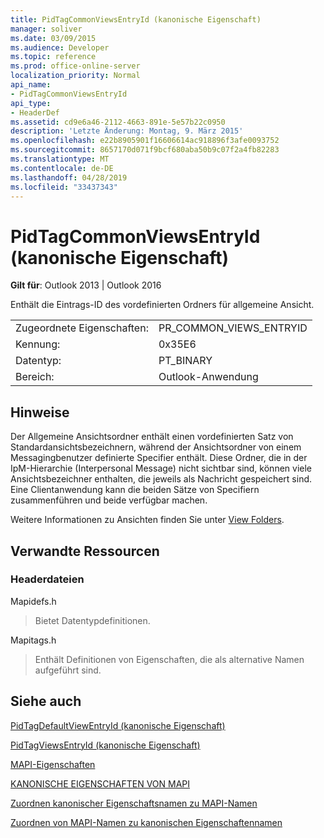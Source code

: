 ```yaml
---
title: PidTagCommonViewsEntryId (kanonische Eigenschaft)
manager: soliver
ms.date: 03/09/2015
ms.audience: Developer
ms.topic: reference
ms.prod: office-online-server
localization_priority: Normal
api_name:
- PidTagCommonViewsEntryId
api_type:
- HeaderDef
ms.assetid: cd9e6a46-2112-4663-891e-5e57b22c0950
description: 'Letzte Änderung: Montag, 9. März 2015'
ms.openlocfilehash: e22b8905901f16606614ac918896f3afe0093752
ms.sourcegitcommit: 8657170d071f9bcf680aba50b9c07f2a4fb82283
ms.translationtype: MT
ms.contentlocale: de-DE
ms.lasthandoff: 04/28/2019
ms.locfileid: "33437343"
---
```

# <a name="pidtagcommonviewsentryid-canonical-property"></a>PidTagCommonViewsEntryId (kanonische Eigenschaft)

  
  
**Gilt für**: Outlook 2013 | Outlook 2016 
  
Enthält die Eintrags-ID des vordefinierten Ordners für allgemeine Ansicht. 
  
|||
|:-----|:-----|
|Zugeordnete Eigenschaften:  <br/> |PR_COMMON_VIEWS_ENTRYID  <br/> |
|Kennung:  <br/> |0x35E6  <br/> |
|Datentyp:  <br/> |PT_BINARY  <br/> |
|Bereich:  <br/> |Outlook-Anwendung  <br/> |
   
## <a name="remarks"></a>Hinweise

Der Allgemeine Ansichtsordner enthält einen vordefinierten Satz von Standardansichtsbezeichnern, während der Ansichtsordner von einem Messagingbenutzer definierte Specifier enthält. Diese Ordner, die in der IpM-Hierarchie (Interpersonal Message) nicht sichtbar sind, können viele Ansichtsbezeichner enthalten, die jeweils als Nachricht gespeichert sind. Eine Clientanwendung kann die beiden Sätze von Specifiern zusammenführen und beide verfügbar machen. 
  
Weitere Informationen zu Ansichten finden Sie unter [View Folders](mapi-view-folders.md).
  
## <a name="related-resources"></a>Verwandte Ressourcen

### <a name="header-files"></a>Headerdateien

Mapidefs.h
  
> Bietet Datentypdefinitionen.
    
Mapitags.h
  
> Enthält Definitionen von Eigenschaften, die als alternative Namen aufgeführt sind.
    
## <a name="see-also"></a>Siehe auch



[PidTagDefaultViewEntryId (kanonische Eigenschaft)](pidtagdefaultviewentryid-canonical-property.md)
  
[PidTagViewsEntryId (kanonische Eigenschaft)](pidtagviewsentryid-canonical-property.md)


[MAPI-Eigenschaften](mapi-properties.md)
  
[KANONISCHE EIGENSCHAFTEN VON MAPI](mapi-canonical-properties.md)
  
[Zuordnen kanonischer Eigenschaftsnamen zu MAPI-Namen](mapping-canonical-property-names-to-mapi-names.md)
  
[Zuordnen von MAPI-Namen zu kanonischen Eigenschaftennamen](mapping-mapi-names-to-canonical-property-names.md)

